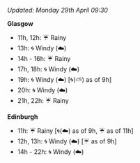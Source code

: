 *Updated: Monday 29th April 09:30*

**Glasgow**

* 11h, 12h: :umbrella: Rainy
* 13h: :cyclone: Windy (:cloud:)
* 14h - 16h: :umbrella: Rainy
* 17h, 18h: :cyclone: Windy (:cloud:)
* 19h: :cyclone: Windy (:cloud:) [:cyclone:(:partly_sunny:) as of 9h]
* 20h: :cyclone: Windy (:cloud:)
* 21h, 22h: :umbrella: Rainy

**Edinburgh**

* 11h: :umbrella: Rainy [:cyclone:(:cloud:) as of 9h, :umbrella: as of 11h]
* 12h, 13h: :cyclone: Windy (:cloud:) [:umbrella: as of 9h]
* 14h - 22h: :cyclone: Windy (:cloud:)
